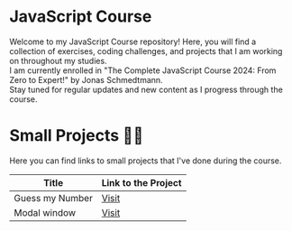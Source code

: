 # JavaScript Course

Welcome to my JavaScript Course repository! Here, you will find a collection of exercises, coding challenges, and projects that I am working on throughout my studies.
<br>
I am currently enrolled in "The Complete JavaScript Course 2024: From Zero to Expert!" by Jonas Schmedtmann.
<br>
Stay tuned for regular updates and new content as I progress through the course.

# Small Projects 👨‍💻

Here you can find links to small projects that I've done during the course.

| Title           | Link to the Project                             |
| --------------- | ----------------------------------------------- |
| Guess my Number | [Visit](https://guess-my-number-clk.pages.dev/) |
| Modal window    | [Visit](https://modal-window.pages.dev/)        |
